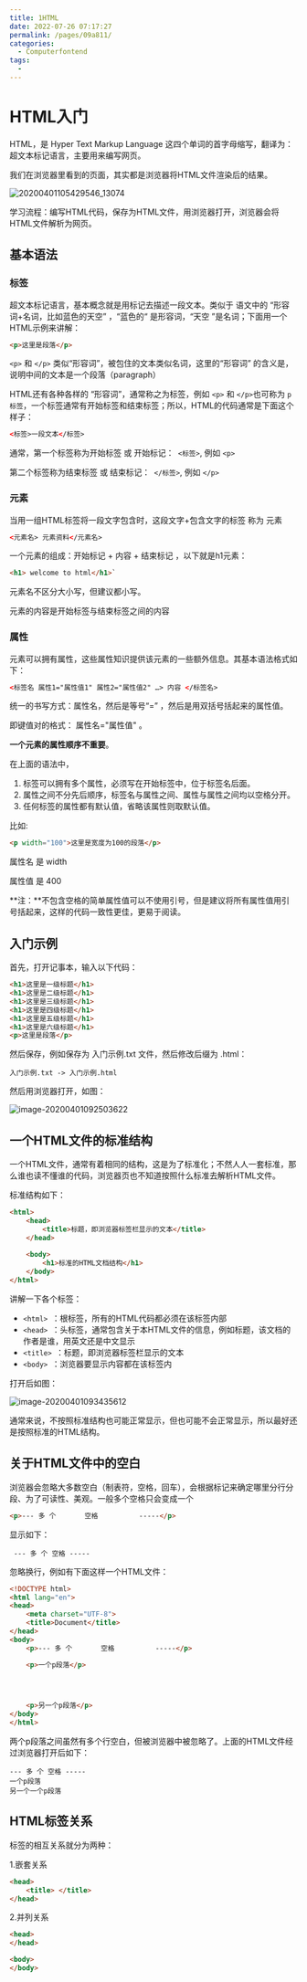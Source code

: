 ```yaml
---
title: 1HTML
date: 2022-07-26 07:17:27
permalink: /pages/09a811/
categories:
  - Computerfontend
tags:
  - 
---
```


# HTML入门

HTML，是 Hyper Text Markup Language 这四个单词的首字母缩写，翻译为：超文本标记语言，主要用来编写网页。

我们在浏览器里看到的页面，其实都是浏览器将HTML文件渲染后的结果。

![20200401105429546_13074](assets/20200401105429546_13074.png)

学习流程：编写HTML代码，保存为HTML文件，用浏览器打开，浏览器会将HTML文件解析为网页。

## 基本语法

### 标签

超文本标记语言，基本概念就是用标记去描述一段文本。类似于 语文中的 “形容词+名词，比如蓝色的天空” ，“蓝色的“ 是形容词，“天空 ”是名词；下面用一个HTML示例来讲解：

```HTML
<p>这里是段落</p>
```

`<p>` 和 `</p>` 类似“形容词”，被包住的文本类似名词，这里的“形容词” 的含义是，说明中间的文本是一个段落（paragraph）


HTML还有各种各样的 “形容词”，通常称之为标签，例如 `<p>` 和 `</p>`也可称为 `p标签`，一个标签通常有开始标签和结束标签；所以，HTML的代码通常是下面这个样子：

```html
<标签>一段文本</标签>
```

通常，第一个标签称为开始标签 或 开始标记：` <标签>`,  例如 `<p>`

第二个标签称为结束标签 或 结束标记：` </标签>`,  例如 `</p>`

### 元素

当用一组HTML标签将一段文字包含时，这段文字+包含文字的标签 称为 元素

```HTML
<元素名> 元素资料</元素名>
```

一个元素的组成：开始标记 + 内容 + 结束标记  ，以下就是h1元素：

```html
<h1> welcome to html</h1>`
```

元素名不区分大小写，但建议都小写。

元素的内容是开始标签与结束标签之间的内容

### 属性

元素可以拥有属性，这些属性知识提供该元素的一些额外信息。其基本语法格式如下：

```html
<标签名 属性1="属性值1" 属性2="属性值2" …> 内容 </标签名>
```

统一的书写方式：属性名，然后是等号“=” ，然后是用双括号括起来的属性值。

即键值对的格式： 属性名="属性值"  。

**一个元素的属性顺序不重要**。

在上面的语法中，

1. 标签可以拥有多个属性，必须写在开始标签中，位于标签名后面。
2. 属性之间不分先后顺序，标签名与属性之间、属性与属性之间均以空格分开。
3. 任何标签的属性都有默认值，省略该属性则取默认值。

比如:

```html
<p width="100">这里是宽度为100的段落</p>
```

属性名  是 width

属性值  是 400

**注：**不包含空格的简单属性值可以不使用引号，但是建议将所有属性值用引号括起来，这样的代码一致性更佳，更易于阅读。

## 入门示例

首先，打开记事本，输入以下代码：

```HTML
<h1>这里是一级标题</h1>
<h1>这里是二级标题</h1>
<h1>这里是三级标题</h1>
<h1>这里是四级标题</h1>
<h1>这里是五级标题</h1>
<h1>这里是六级标题</h1>
<p>这里是段落</p>
```

然后保存，例如保存为 入门示例.txt 文件，然后修改后缀为 .html：

```
入门示例.txt -> 入门示例.html
```

然后用浏览器打开，如图：

![image-20200401092503622](assets/image-20200401092503622.png)

## 一个HTML文件的标准结构

一个HTML文件，通常有着相同的结构，这是为了标准化；不然人人一套标准，那么谁也读不懂谁的代码，浏览器页也不知道按照什么标准去解析HTML文件。

标准结构如下：

```HTML
<html>
    <head>
        <title>标题，即浏览器标签栏显示的文本</title>
    </head>
  
    <body>
        <h1>标准的HTML文档结构</h1>
    </body>
</html>
```

讲解一下各个标签：

* `<html> `：根标签，所有的HTML代码都必须在该标签内部
* `<head> `：头标签，通常包含关于本HTML文件的信息，例如标题，该文档的作者是谁，用英文还是中文显示
* `<title> `：标题，即浏览器标签栏显示的文本
* `<body> `：浏览器要显示内容都在该标签内

打开后如图：

![image-20200401093435612](assets/image-20200401093435612.png)

通常来说，不按照标准结构也可能正常显示，但也可能不会正常显示，所以最好还是按照标准的HTML结构。

## 关于HTML文件中的空白

浏览器会忽略大多数空白（制表符，空格，回车），会根据标记来确定哪里分行分段、为了可读性、美观。一般多个空格只会变成一个

```HTML
<p>--- 多 个       空格          -----</p>
```

显示如下：

```
 --- 多 个 空格 ----- 
```

忽略换行，例如有下面这样一个HTML文件：

```html
<!DOCTYPE html>
<html lang="en">
<head>
	<meta charset="UTF-8">
	<title>Document</title>
</head>
<body>
	<p>--- 多 个       空格          -----</p>

	<p>一个p段落</p>


  

	<p>另一个p段落</p>
</body>
</html>
```

两个p段落之间虽然有多个行空白，但被浏览器中被忽略了。上面的HTML文件经过浏览器打开后如下：

```
--- 多 个 空格 -----
一个p段落
另一个一个p段落
```

## HTML标签关系

标签的相互关系就分为两种：

1.嵌套关系

```html
<head>  
    <title> </title>  
</head>
```

2.并列关系

```html
<head>
</head>

<body>
</body>
```